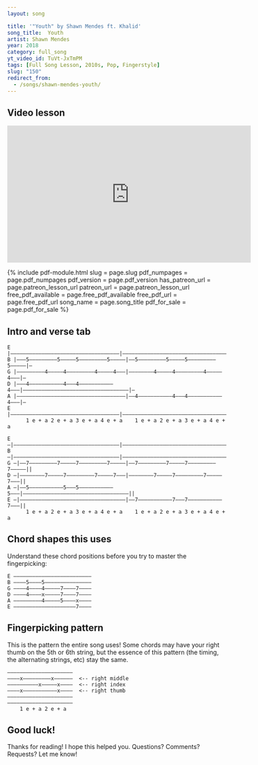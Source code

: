 ```yaml
---
layout: song

title: '"Youth" by Shawn Mendes ft. Khalid'
song_title:  Youth
artist: Shawn Mendes
year: 2018
category: full_song
yt_video_id: TuVt-JxTmPM
tags: [Full Song Lesson, 2010s, Pop, Fingerstyle]
slug: "150"
redirect_from:
  - /songs/shawn-mendes-youth/
---
```


## Video lesson

<iframe width="560" height="315" src="https://www.youtube.com/embed/TuVt-JxTmPM?showinfo=0" frameborder="0" allowfullscreen></iframe>

{% include pdf-module.html slug = page.slug pdf_numpages = page.pdf_numpages pdf_version = page.pdf_version has_patreon_url = page.patreon_lesson_url patreon_url = page.patreon_lesson_url free_pdf_available = page.free_pdf_available free_pdf_url = page.free_pdf_url song_name = page.song_title pdf_for_sale = page.pdf_for_sale %}


## Intro and verse tab

    E |–––––––––––––––––––––––––––––––––––|––––––––––––––––––––––––––––––––––|–
    B |–––5–––––––––5–––––5–––––––––5–––––|––5–––––––––5–––––5–––––––––5–––––|–
    G |–––––––––4–––––4–––––––––4–––––4–––|––––––––4–––––4–––––––––4–––––4–––|–
    D |–––4–––––––––––4–––4–––––––––––4–––|––––––––––––––––––––––––––––––––––|–
    A |–––––––––––––––––––––––––––––––––––|––4–––––––––––4–––4–––––––––––4–––|–
    E |–––––––––––––––––––––––––––––––––––|––––––––––––––––––––––––––––––––––|–
          1 e + a 2 e + a 3 e + a 4 e + a    1 e + a 2 e + a 3 e + a 4 e + a

    E –|––––––––––––––––––––––––––––––––––|––––––––––––––––––––––––––––––––––||
    B –|––––––––––––––––––––––––––––––––––|––––––––––––––––––––––––––––––––––||
    G –|––7–––––––––7–––––7–––––––––7–––––|––7–––––––––7–––––7–––––––––7–––––||
    D –|––––––––7–––––7–––––––––7–––––7–––|––––––––7–––––7–––––––––7–––––7–––||
    A –|––5–––––––––––5–––5–––––––––––5–––|––––––––––––––––––––––––––––––––––||
    E –|––––––––––––––––––––––––––––––––––|––7–––––––––––7–––7–––––––––––7–––||
          1 e + a 2 e + a 3 e + a 4 e + a    1 e + a 2 e + a 3 e + a 4 e + a

## Chord shapes this uses

Understand these chord positions before you try to master the fingerpicking:

    E –––––––––––––––––––––––––
    B ––––5––––5–––––––––––––––
    G ––––4––––4–––––7––––7––––
    D ––––4––––x–––––7––––7––––
    A –––––––––4–––––5––––x––––
    E ––––––––––––––––––––7––––

## Fingerpicking pattern

This is the pattern the entire song uses! Some chords may have your right thumb on the 5th or 6th string, but the essence of this pattern (the timing, the alternating strings, etc) stay the same.

    –––––––––––––––––––––
    ––––x–––––––––x––––––  <-- right middle
    ––––––––––x–––––x––––  <-- right index
    ––––x–––––––––––x––––  <-- right thumb
    –––––––––––––––––––––
    –––––––––––––––––––––
        1 e + a 2 e + a

## Good luck!

Thanks for reading! I hope this helped you. Questions? Comments? Requests? Let me know!
